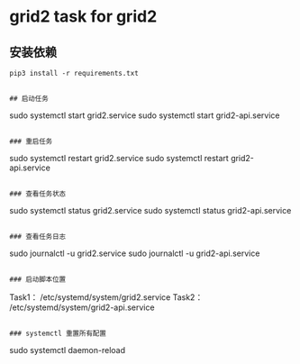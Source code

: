 # grid2 task for grid2


## 安装依赖
```
pip3 install -r requirements.txt


## 启动任务
```
sudo systemctl start grid2.service
sudo systemctl start grid2-api.service
```

### 重启任务
```
sudo systemctl restart grid2.service
sudo systemctl restart grid2-api.service
```

### 查看任务状态
```
sudo systemctl status grid2.service
sudo systemctl status grid2-api.service
```

### 查看任务日志
```
sudo journalctl -u grid2.service
sudo journalctl -u grid2-api.service
```

### 启动脚本位置
```
Task1： /etc/systemd/system/grid2.service
Task2： /etc/systemd/system/grid2-api.service
```

### systemctl 重置所有配置
```
sudo systemctl daemon-reload
```